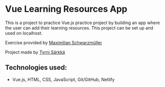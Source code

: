 # Vue Learning Resources App

This is a project to practice Vue.js practice project by building an app where the user can add their learning resources. This project can be set up and used on localhost.

Exercise provided by [Maximilian Schwarzmüller](https://www.udemy.com/user/maximilian-schwarzmuller/)

Project made by [Tyrni Särkkä](https://tyrnisarkka.netlify.app/)


## Technologies used:
- Vue.js, HTML, CSS, JavaScript, Git/GitHub, Netlify
